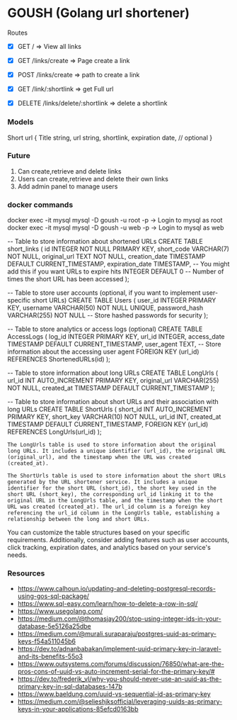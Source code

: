 # GOUSH (Golang url shortener)

Routes 

- [x] GET /   => View all links
- [x] GET /links/create    => Page create a link
- [x] POST /links/create    => path to create a link
- [x] GET /link/:shortlink => get Full url
- [x] DELETE /links/delete/:shortlink    => delete a shortlink


### Models 

Short url {
    Title string,
    url string,
    shortlink,
    expiration date, // optional
}

### Future 
1. Can create,retrieve and delete links
2. Users can create,retrieve and delete their own links
3. Add admin panel to manage users

### docker commands
docker exec -it mysql  mysql -D goush -u root -p -> Login to mysql as root
docker exec -it mysql  mysql -D goush -u web -p -> Login to mysql as web





-- Table to store information about shortened URLs
CREATE TABLE short_links (
    id INTEGER NOT NULL PRIMARY KEY,
    short_code VARCHAR(7) NOT NULL,
    original_url TEXT NOT NULL,
    creation_date TIMESTAMP DEFAULT CURRENT_TIMESTAMP,
    expiration_date TIMESTAMP,  -- You might add this if you want URLs to expire
    hits INTEGER DEFAULT 0  -- Number of times the short URL has been accessed
);

-- Table to store user accounts (optional, if you want to implement user-specific short URLs)
CREATE TABLE Users (
    user_id INTEGER PRIMARY KEY,
    username VARCHAR(50) NOT NULL UNIQUE,
    password_hash VARCHAR(255) NOT NULL  -- Store hashed passwords for security
);

-- Table to store analytics or access logs (optional)
CREATE TABLE AccessLogs (
    log_id INTEGER PRIMARY KEY,
    url_id INTEGER,
    access_date TIMESTAMP DEFAULT CURRENT_TIMESTAMP,
    user_agent TEXT,  -- Store information about the accessing user agent
    FOREIGN KEY (url_id) REFERENCES ShortenedURLs(id)
);






-- Table to store information about long URLs
CREATE TABLE LongUrls (
    url_id INT AUTO_INCREMENT PRIMARY KEY,
    original_url VARCHAR(255) NOT NULL,
    created_at TIMESTAMP DEFAULT CURRENT_TIMESTAMP
);

-- Table to store information about short URLs and their association with long URLs
CREATE TABLE ShortUrls (
    short_id INT AUTO_INCREMENT PRIMARY KEY,
    short_key VARCHAR(10) NOT NULL,
    url_id INT,
    created_at TIMESTAMP DEFAULT CURRENT_TIMESTAMP,
    FOREIGN KEY (url_id) REFERENCES LongUrls(url_id)
);




    The LongUrls table is used to store information about the original long URLs. It includes a unique identifier (url_id), the original URL (original_url), and the timestamp when the URL was created (created_at).

    The ShortUrls table is used to store information about the short URLs generated by the URL shortener service. It includes a unique identifier for the short URL (short_id), the short key used in the short URL (short_key), the corresponding url_id linking it to the original URL in the LongUrls table, and the timestamp when the short URL was created (created_at). The url_id column is a foreign key referencing the url_id column in the LongUrls table, establishing a relationship between the long and short URLs.

You can customize the table structures based on your specific requirements. Additionally, consider adding features such as user accounts, click tracking, expiration dates, and analytics based on your service's needs.




### Resources
- https://www.calhoun.io/updating-and-deleting-postgresql-records-using-gos-sql-package/
- https://www.sql-easy.com/learn/how-to-delete-a-row-in-sql/
- https://www.usegolang.com/
- https://medium.com/@thomasjay200/stop-using-integer-ids-in-your-database-5e5126a25dbe
- https://medium.com/@murali.suraparaju/postgres-uuid-as-primary-keys-f54a511045b6
- https://dev.to/adnanbabakan/implement-uuid-primary-key-in-laravel-and-its-benefits-55o3
- https://www.outsystems.com/forums/discussion/76850/what-are-the-pros-cons-of-uuid-vs-auto-increment-serial-for-the-primary-key/#
- https://dev.to/frederik_vl/why-you-should-never-use-an-uuid-as-the-primary-key-in-sql-databases-147b
- https://www.baeldung.com/uuid-vs-sequential-id-as-primary-key
- https://medium.com/@selieshjksofficial/leveraging-uuids-as-primary-keys-in-your-applications-85efcd0163bb
